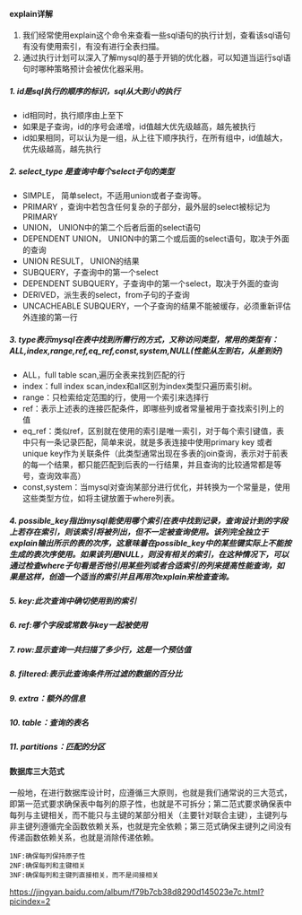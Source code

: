 
#### explain详解
1. 我们经常使用explain这个命令来查看一些sql语句的执行计划，查看该sql语句有没有使用索引，有没有进行全表扫描。
2. 通过执行计划可以深入了解mysql的基于开销的优化器，可以知道当运行sql语句时哪种策略预计会被优化器采用。

##### 1. id是sql执行的顺序的标识，sql从大到小的执行
- id相同时，执行顺序由上至下
- 如果是子查询，id的序号会递增，id值越大优先级越高，越先被执行
- id如果相同，可以认为是一组，从上往下顺序执行，在所有组中，id值越大，优先级越高，越先执行
##### 2. select_type 是查询中每个select子句的类型
- SIMPLE， 简单select，不适用union或者子查询等。
- PRIMARY ，查询中若包含任何复杂的子部分，最外层的select被标记为PRIMARY
- UNION， UNION中的第二个后者后面的select语句
- DEPENDENT UNION， UNION中的第二个或后面的select语句，取决于外面的查询
- UNION RESULT， UNION的结果
- SUBQUERY，子查询中的第一个select
- DEPENDENT SUBQUERY，子查询中的第一个select，取决于外面的查询
- DERIVED，派生表的select，from子句的子查询
- UNCACHEABLE SUBQUERY，一个子查询的结果不能被缓存，必须重新评估外连接的第一行
##### 3. type表示mysql在表中找到所需行的方式，又称访问类型，常用的类型有：ALL,index,range,ref,eq_ref,const,system,NULL(性能从左到右，从差到好)
- ALL，full table scan,遍历全表来找到匹配的行
- index：full index scan,index和all区别为index类型只遍历索引树。
- range：只检索给定范围的行，使用一个索引来选择行
- ref：表示上述表的连接匹配条件，即哪些列或者常量被用于查找索引列上的值
- eq_ref：类似ref，区别就在使用的索引是唯一索引，对于每个索引键值，表中只有一条记录匹配，简单来说，就是多表连接中使用primary key 或者unique key作为关联条件（此类型通常出现在多表的join查询，表示对于前表的每一个结果，都只能匹配到后表的一行结果，并且查询的比较通常都是等号，查询效率高）
- const,system：当mysql对查询某部分进行优化，并转换为一个常量是，使用这些类型方位，如将主键放置于where列表。

##### 4. possible_key指出mysql能使用哪个索引在表中找到记录，查询设计到的字段上若存在索引，则该索引将被列出，但不一定被查询使用。该列完全独立于explain输出所示的表的次序，这意味着在possible_key中的某些键实际上不能按生成的表次序使用。如果该列是NULL，则没有相关的索引，在这种情况下，可以通过检查where子句看是否他引用某些列或者合适索引的列来提高性能查询，如果是这样，创造一个适当的索引并且再用次explain来检查查询。
##### 5. key:此次查询中确切使用到的索引
##### 6. ref:哪个字段或常数与key一起被使用
##### 7. row:显示查询一共扫描了多少行，这是一个预估值
##### 8. filtered:表示此查询条件所过滤的数据的百分比
##### 9. extra：额外的信息
##### 10. table：查询的表名
##### 11. partitions：匹配的分区

#### 数据库三大范式
一般地，在进行数据库设计时，应遵循三大原则，也就是我们通常说的三大范式，即第一范式要求确保表中每列的原子性，也就是不可拆分；第二范式要求确保表中每列与主键相关，而不能只与主键的某部分相关（主要针对联合主键），主键列与非主键列遵循完全函数依赖关系，也就是完全依赖；第三范式确保主键列之间没有传递函数依赖关系，也就是消除传递依赖。
```
1NF:确保每列保持原子性
2NF:确保每列和主键相关
3NF:确保每列和主键列直接相关，而不是间接相关
```


  https://jingyan.baidu.com/album/f79b7cb38d8290d145023e7c.html?picindex=2
